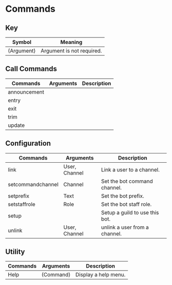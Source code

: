 # Commands

## Key 
| Symbol      | Meaning                        |
| ----------- | ------------------------------ |
| (Argument)  | Argument is not required.      |

## Call Commands
| Commands     | Arguments | Description      |
| ------------ | --------- | ---------------- |
| announcement |           | <No Description> |
| entry        |           | <No Description> |
| exit         |           | <No Description> |
| trim         |           | <No Description> |
| update       |           | <No Description> |

## Configuration
| Commands          | Arguments     | Description                    |
| ----------------- | ------------- | ------------------------------ |
| link              | User, Channel | Link a user to a channel.      |
| setcommandchannel | Channel       | Set the bot command channel.   |
| setprefix         | Text          | Set the bot prefix.            |
| setstaffrole      | Role          | Set the bot staff role.        |
| setup             |               | Setup a guild to use this bot. |
| unlink            | User, Channel | unlink a user from a channel.  |

## Utility
| Commands | Arguments | Description          |
| -------- | --------- | -------------------- |
| Help     | (Command) | Display a help menu. |

